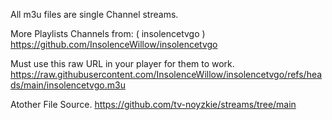 All m3u files are single Channel streams.

More Playlists Channels from: ( insolencetvgo )
https://github.com/InsolenceWillow/insolencetvgo

Must use this raw URL in your player for them to work.
https://raw.githubusercontent.com/InsolenceWillow/insolencetvgo/refs/heads/main/insolencetvgo.m3u

Atother File Source.
https://github.com/tv-noyzkie/streams/tree/main